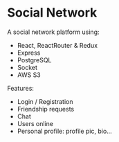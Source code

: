 # Social Network

A social network platform using:

-   React, ReactRouter & Redux
-   Express
-   PostgreSQL
-   Socket
-   AWS S3

Features:

-   Login / Registration
-   Friendship requests
-   Chat
-   Users online
-   Personal profile: profile pic, bio...
